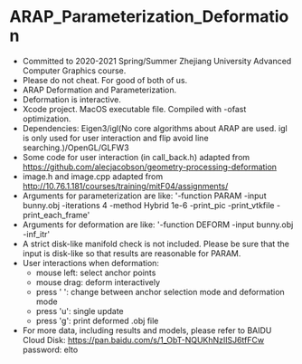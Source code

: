 # ARAP_Parameterization_Deformation
- Committed to 2020-2021 Spring/Summer Zhejiang University Advanced Computer Graphics course.
- Please do not cheat. For good of both of us.
- ARAP Deformation and Parameterization.
- Deformation is interactive.
- Xcode project. MacOS executable file. Compiled with -ofast optimization.
- Dependencies: Eigen3/igl(No core algorithms about ARAP are used. igl is only used for user interaction and flip avoid line searching.)/OpenGL/GLFW3
- Some code for user interaction (in call_back.h) adapted from https://github.com/alecjacobson/geometry-processing-deformation
- image.h and image.cpp adapted from http://10.76.1.181/courses/training/mitF04/assignments/
- Arguments for parameterization are like: '-function PARAM -input bunny.obj -iterations 4 -method Hybrid 1e-6 -print_pic -print_vtkfile -print_each_frame'
- Arguments for deformation are like: '-function DEFORM -input bunny.obj -inf_itr'
- A strict disk-like manifold check is not included. Please be sure that the input is disk-like so that results are reasonable for PARAM.
- User interactions when deformation: 
	- mouse left: select anchor points
	- mouse drag: deform interactively
	- press ' ': change between anchor selection mode and deformation mode
	- press 'u': single update
	- press 'g': print deformed .obj file
- For more data, including results and models, please refer to BAIDU Cloud Disk: https://pan.baidu.com/s/1_ObT-NQUKhNzIlSJ6tfFCw  password: elto
